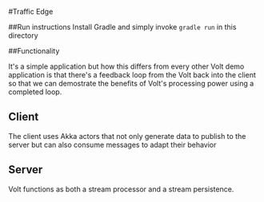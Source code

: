 #Traffic Edge

##Run instructions
Install Gradle and simply invoke `gradle run` in this directory

##Functionality

It's a simple application but how this differs from every other Volt demo application is that there's a feedback loop from the Volt back into the client so that we can demostrate the benefits of Volt's processing power using a completed loop.

## Client 

The client uses Akka actors that not only generate data to publish to the server but can also consume messages to adapt their behavior

## Server

Volt functions as both a stream processor and a stream persistence.
